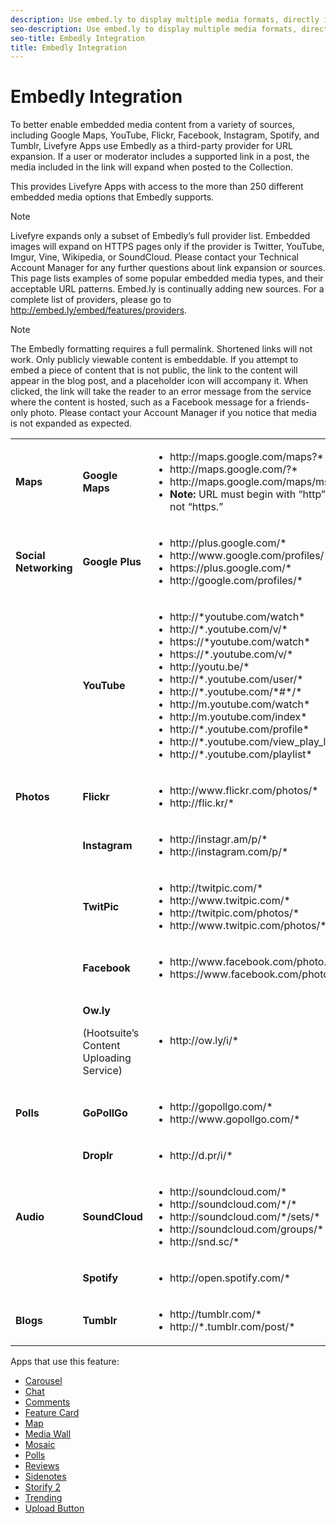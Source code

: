 ```yaml
---
description: Use embed.ly to display multiple media formats, directly in the App.
seo-description: Use embed.ly to display multiple media formats, directly in the App.
seo-title: Embedly Integration
title: Embedly Integration
---
```


# Embedly Integration

To better enable embedded media content from a variety of sources, including Google Maps, YouTube, Flickr, Facebook, Instagram, Spotify, and Tumblr, Livefyre Apps use Embedly as a third-party provider for URL expansion. If a user or moderator includes a supported link in a post, the media included in the link will expand when posted to the Collection.

This provides Livefyre Apps with access to the more than 250 different embedded media options that Embedly supports.

>[!NOTE]
>
>Livefyre expands only a subset of Embedly’s full provider list. Embedded images will expand on HTTPS pages only if the provider is Twitter, YouTube, Imgur, Vine, Wikipedia, or SoundCloud. Please contact your Technical Account Manager for any further questions about link expansion or sources.
This page lists examples of some popular embedded media types, and their acceptable URL patterns. Embed.ly is continually adding new sources. For a complete list of providers, please go to http://embed.ly/embed/features/providers.

>[!NOTE]
>
>The Embedly formatting requires a full permalink. Shortened links will not work.
Only publicly viewable content is embeddable. If you attempt to embed a piece of content that is not public, the link to the content will appear in the blog post, and a placeholder icon will accompany it. When clicked, the link will take the reader to an error message from the service where the content is hosted, such as a Facebook message for a friends-only photo. Please contact your Account Manager if you notice that media is not expanded as expected.

<table id="table_lth_m4x_vy"> 
 <title>Sample Embedly URLs</title> 
 <tgroup cols="3"> 
  <colspec colnum="1" colname="col1" /> 
  <colspec colnum="2" colname="col2" /> 
  <colspec colnum="3" colname="col3" /> 
  <tbody> 
   <tr> 
    <td><b>Maps</b></td> 
    <td><b>Google Maps</b></td> 
    <td> 
     <ul id="ul_mth_m4x_vy"> 
      <li>http://maps.google.com/maps?*</li> 
      <li>http://maps.google.com/?*</li> 
      <li>http://maps.google.com/maps/ms?*</li> 
      <li><b>Note: </b>URL must begin with “http” and not “https.”</li> 
     </ul> </td> 
   </tr> 
   <tr> 
    <td><b>Social Networking</b></td> 
    <td><b>Google Plus</b></td> 
    <td> 
     <ul id="ul_nth_m4x_vy"> 
      <li>http://plus.google.com/*</li> 
      <li>http://www.google.com/profiles/*</li> 
      <li>https://plus.google.com/*</li> 
      <li>http://google.com/profiles/*</li> 
     </ul> </td> 
   </tr> 
   <tr> 
    <td></td> 
    <td><b>YouTube</b></td> 
    <td> 
     <ul id="ul_oth_m4x_vy"> 
      <li>http://*youtube.com/watch*</li> 
      <li>http://*.youtube.com/v/*</li> 
      <li>https://*youtube.com/watch*</li> 
      <li>https://*.youtube.com/v/*</li> 
      <li>http://youtu.be/*</li> 
      <li>http://*.youtube.com/user/*</li> 
      <li>http://*.youtube.com/*#*/*</li> 
      <li>http://m.youtube.com/watch*</li> 
      <li>http://m.youtube.com/index*</li> 
      <li>http://*.youtube.com/profile*</li> 
      <li>http://*.youtube.com/view_play_list*</li> 
      <li>http://*.youtube.com/playlist*</li> 
     </ul> </td> 
   </tr> 
   <tr> 
    <td><b>Photos</b></td> 
    <td><b>Flickr</b></td> 
    <td> 
     <ul id="ul_pth_m4x_vy"> 
      <li>http://www.flickr.com/photos/*</li> 
      <li>http://flic.kr/*</li> 
     </ul> </td> 
   </tr> 
   <tr> 
    <td></td> 
    <td><b>Instagram</b></td> 
    <td> 
     <ul id="ul_qth_m4x_vy"> 
      <li>http://instagr.am/p/*</li> 
      <li>http://instagram.com/p/*</li> 
     </ul> </td> 
   </tr> 
   <tr> 
    <td></td> 
    <td><b>TwitPic</b></td> 
    <td> 
     <ul id="ul_rth_m4x_vy"> 
      <li>http://twitpic.com/*</li> 
      <li>http://www.twitpic.com/*</li> 
      <li>http://twitpic.com/photos/*</li> 
      <li>http://www.twitpic.com/photos/*</li> 
     </ul> </td> 
   </tr> 
   <tr> 
    <td></td> 
    <td><b>Facebook</b></td> 
    <td> 
     <ul id="ul_sth_m4x_vy"> 
      <li>http://www.facebook.com/photo.php*</li> 
      <li>https://www.facebook.com/photo.php*</li> 
     </ul> </td> 
   </tr> 
   <tr> 
    <td></td> 
    <td> <p><b>Ow.ly </b></p> <p>(Hootsuite’s Content Uploading Service)</p> </td> 
    <td> 
     <ul id="ul_tth_m4x_vy"> 
      <li>http://ow.ly/i/*</li> 
     </ul> </td> 
   </tr> 
   <tr> 
    <td><b>Polls</b></td> 
    <td><b>GoPollGo</b></td> 
    <td> 
     <ul id="ul_uth_m4x_vy"> 
      <li>http://gopollgo.com/*</li> 
      <li>http://www.gopollgo.com/*</li> 
     </ul> </td> 
   </tr> 
   <tr> 
    <td></td> 
    <td><b>Droplr</b></td> 
    <td> 
     <ul id="ul_vth_m4x_vy"> 
      <li>http://d.pr/i/*</li> 
     </ul> </td> 
   </tr> 
   <tr> 
    <td><b>Audio</b></td> 
    <td><b>SoundCloud</b></td> 
    <td> 
     <ul id="ul_wth_m4x_vy"> 
      <li>http://soundcloud.com/*</li> 
      <li>http://soundcloud.com/*/*</li> 
      <li>http://soundcloud.com/*/sets/*</li> 
      <li>http://soundcloud.com/groups/*</li> 
      <li>http://snd.sc/*</li> 
     </ul> </td> 
   </tr> 
   <tr> 
    <td></td> 
    <td><b>Spotify</b></td> 
    <td> 
     <ul id="ul_xth_m4x_vy"> 
      <li>http://open.spotify.com/*</li> 
     </ul> </td> 
   </tr> 
   <tr> 
    <td><b>Blogs</b></td> 
    <td><b>Tumblr</b></td> 
    <td> 
     <ul id="ul_yth_m4x_vy"> 
      <li>http://tumblr.com/*</li> 
      <li>http://*.tumblr.com/post/*</li> 
     </ul> </td> 
   </tr> 
  </tbody> 
 </tgroup> 
</table>

Apps that use this feature:

* [Carousel](c_carousel_app.md#c_carousel_app)
* [Chat](c_chat_app.md#c_chat_app)
* [Comments](c_comments_app.md#c_comments_app)
* [Feature Card](c_feature_card_app.md#c_feature_card_app)
* [Map](c_map_app.md#c_map_app)
* [Media Wall](c_media_wall_app.md#c_media_wall_app)
* [Mosaic](c_mosaic_app.md#c_mosaic_app)
* [Polls](c_polls_app.md#c_polls_app)
* [Reviews](c_reviews_app.md#c_reviews_app)
* [Sidenotes](c_sidenotes_app.md#c_sidenotes_app)
* [Storify 2](c_storify2.md#c_storify2)
* [Trending](c_trending_app.md#c_trending_app)
* [Upload Button](c_upload_button_app.md#c_upload_button_app)
